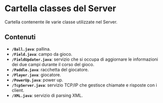 # Cartella classes del Server

Cartella contenente ile varie classe utilizzate nel Server.

## Contenuti

- **`/Ball.java`**: pallina.
- **`/Field.java`**: campo da gioco.
- **`/FieldUpdater.java`**: servizio che si occupa di aggiornare le informazioni dei due campi durante il corso del gioco.
- **`/Paddle.java`**: racchetta del giocatore.
- **`/Player.java`**: giocatore.
- **`/PowerUp.java`**: power up.
- **`/TcpServer.java`**: servizio TCP/IP che gestisce chiamate e risposte con i client.
- **`/XML.java`**: servizio di parsing XML.